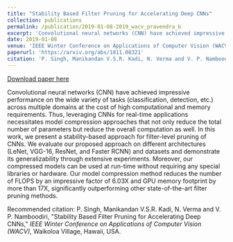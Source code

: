 ```yaml
---
title: "Stability Based Filter Pruning for Accelerating Deep CNNs"
collection: publications
permalink: /publication/2019-01-08-2019_wacv_pravendra_b
excerpt: 'Convolutional neural networks (CNN) have achieved impressive performance on the wide variety of tasks (classification, detection, etc.) across multiple domains at the cost of high computational and memory requirements. Thus, leveraging CNNs for real-time applications necessitates model compression approaches that not only reduce the total number of parameters but reduce the overall computation as well. In this work, we present a stability-based approach for filter-level pruning of CNNs. We evaluate our proposed approach on different architectures (LeNet, VGG-16, ResNet, and Faster RCNN) and datasets and demonstrate its generalizability through extensive experiments. Moreover, our compressed models can be used at run-time without requiring any special libraries or hardware. Our model compression method reduces the number of FLOPS by an impressive factor of 6.03X and GPU memory footprint by more than 17X, significantly outperforming other state-of-the-art filter pruning methods.'
date: 2019-01-08
venue: 'IEEE Winter Conference on Applications of Computer Vision (WACV)'
paperurl: 'https://arxiv.org/abs/1811.08321'
citation: 'P. Singh, Manikandan V.S.R. Kadi, N. Verma and V. P. Namboodiri, &quot;Stability Based Filter Pruning for Accelerating Deep CNNs,&quot; <i>IEEE Winter Conference on Applications of Computer Vision (WACV)</i>, Waikoloa Village, Hawaii, USA.'
---
```


<a href='https://arxiv.org/abs/1811.08321'>Download paper here</a>

Convolutional neural networks (CNN) have achieved impressive performance on the wide variety of tasks (classification, detection, etc.) across multiple domains at the cost of high computational and memory requirements. Thus, leveraging CNNs for real-time applications necessitates model compression approaches that not only reduce the total number of parameters but reduce the overall computation as well. In this work, we present a stability-based approach for filter-level pruning of CNNs. We evaluate our proposed approach on different architectures (LeNet, VGG-16, ResNet, and Faster RCNN) and datasets and demonstrate its generalizability through extensive experiments. Moreover, our compressed models can be used at run-time without requiring any special libraries or hardware. Our model compression method reduces the number of FLOPS by an impressive factor of 6.03X and GPU memory footprint by more than 17X, significantly outperforming other state-of-the-art filter pruning methods.

Recommended citation: P. Singh, Manikandan V.S.R. Kadi, N. Verma and V. P. Namboodiri, "Stability Based Filter Pruning for Accelerating Deep CNNs," <i>IEEE Winter Conference on Applications of Computer Vision (WACV)</i>, Waikoloa Village, Hawaii, USA.